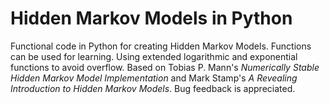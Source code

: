 Hidden Markov Models in Python
==========================

Functional code in Python for creating Hidden Markov Models. Functions can be used for learning. Using extended logarithmic and exponential functions to avoid overflow. Based on Tobias P. Mann's *Numerically Stable Hidden Markov Model Implementation* and Mark Stamp's *A Revealing Introduction to Hidden Markov Models*. Bug feedback is appreciated.

